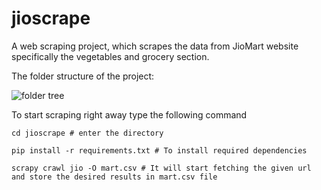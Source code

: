 # jioscrape
 
A web scraping project, which scrapes the data from JioMart website specifically the vegetables and grocery section. 

The folder structure of the project:

![folder tree](https://user-images.githubusercontent.com/46810093/205482778-eeafcfa9-53ce-4bb4-93ba-3f73aa163b73.png)

To start scraping right away type the following command

```
cd jioscrape # enter the directory

pip install -r requirements.txt # To install required dependencies

scrapy crawl jio -O mart.csv # It will start fetching the given url and store the desired results in mart.csv file

```

